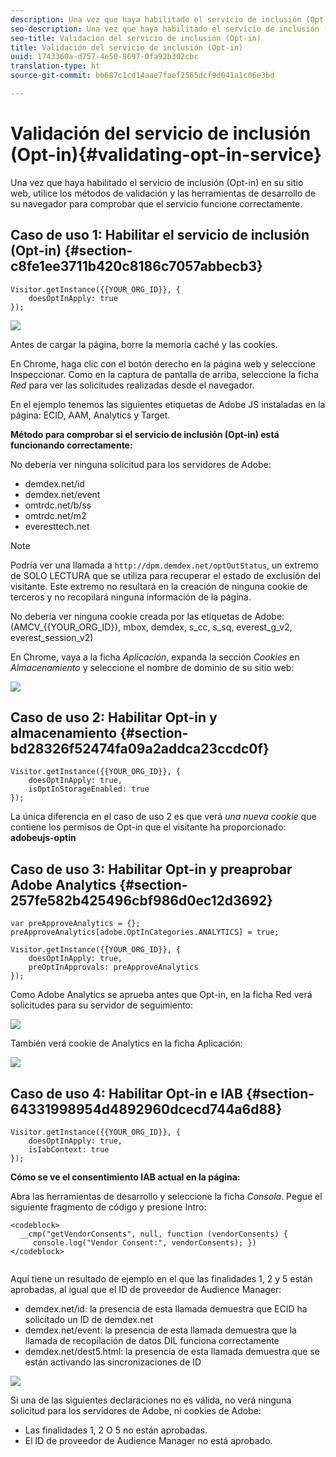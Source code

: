 ```yaml
---
description: Una vez que haya habilitado el servicio de inclusión (Opt-in) en su sitio web, utilice los métodos de validación y las herramientas de desarrollo de su navegador para comprobar que el servicio funcione correctamente.
seo-description: Una vez que haya habilitado el servicio de inclusión (Opt-in) en su sitio web, utilice los métodos de validación y las herramientas de desarrollo de su navegador para comprobar que el servicio funcione correctamente.
seo-title: Validación del servicio de inclusión (Opt-in)
title: Validación del servicio de inclusión (Opt-in)
uuid: 1743360a-d757-4e50-8697-0fa92b302cbc
translation-type: ht
source-git-commit: bb687c1cd14aae7faef2565dcf9d041a1c06e3bd

---
```



# Validación del servicio de inclusión (Opt-in){#validating-opt-in-service}

Una vez que haya habilitado el servicio de inclusión (Opt-in) en su sitio web, utilice los métodos de validación y las herramientas de desarrollo de su navegador para comprobar que el servicio funcione correctamente.

## Caso de uso 1: Habilitar el servicio de inclusión (Opt-in) {#section-c8fe1ee3711b420c8186c7057abbecb3}

```
Visitor.getInstance({{YOUR_ORG_ID}}, { 
    doesOptInApply: true 
});
```

![](assets/use_case_1_1.png)

Antes de cargar la página, borre la memoria caché y las cookies.

En Chrome, haga clic con el botón derecho en la página web y seleccione Inspeccionar. Como en la captura de pantalla de arriba, seleccione la ficha *Red* para ver las solicitudes realizadas desde el navegador.

En el ejemplo tenemos las siguientes etiquetas de Adobe JS instaladas en la página: ECID, AAM, Analytics y Target.

**Método para comprobar si el servicio de inclusión (Opt-in) está funcionando correctamente:**

No debería ver ninguna solicitud para los servidores de Adobe:

* demdex.net/id
* demdex.net/event
* omtrdc.net/b/ss
* omtrdc.net/m2
* everesttech.net

>[!NOTE]
>
>Podría ver una llamada a `http://dpm.demdex.net/optOutStatus`, un extremo de SOLO LECTURA que se utiliza para recuperar el estado de exclusión del visitante. Este extremo no resultará en la creación de ninguna cookie de terceros y no recopilará ninguna información de la página.

No debería ver ninguna cookie creada por las etiquetas de Adobe: (AMCV_{{YOUR_ORG_ID}}, mbox, demdex, s_cc, s_sq, everest_g_v2, everest_session_v2)

En Chrome, vaya a la ficha *Aplicación*, expanda la sección *Cookies* en *Almacenamiento* y seleccione el nombre de dominio de su sitio web:

![](assets/use_case_1_2.png)

## Caso de uso 2: Habilitar Opt-in y almacenamiento {#section-bd28326f52474fa09a2addca23ccdc0f}

```
Visitor.getInstance({{YOUR_ORG_ID}}, { 
    doesOptInApply: true, 
    isOptInStorageEnabled: true 
});
```

La única diferencia en el caso de uso 2 es que verá *una nueva cookie* que contiene los permisos de Opt-in que el visitante ha proporcionado: **adobeujs-optin**

## Caso de uso 3: Habilitar Opt-in y preaprobar Adobe Analytics {#section-257fe582b425496cbf986d0ec12d3692}

```
var preApproveAnalytics = {}; 
preApproveAnalytics[adobe.OptInCategories.ANALYTICS] = true;

Visitor.getInstance({{YOUR_ORG_ID}}, { 
    doesOptInApply: true, 
    preOptInApprovals: preApproveAnalytics 
});
```

Como Adobe Analytics se aprueba antes que Opt-in, en la ficha Red verá solicitudes para su servidor de seguimiento:

![](assets/use_case_3_1.png)

También verá cookie de Analytics en la ficha Aplicación:

![](assets/use_case_3_2.png)

## Caso de uso 4: Habilitar Opt-in e IAB {#section-64331998954d4892960dcecd744a6d88}

```
Visitor.getInstance({{YOUR_ORG_ID}}, { 
    doesOptInApply: true, 
    isIabContext: true 
});
```

**Cómo se ve el consentimiento IAB actual en la página:**

Abra las herramientas de desarrollo y seleccione la ficha *Consola*. Pegue el siguiente fragmento de código y presione Intro:

```
<codeblock>
  __cmp("getVendorConsents", null, function (vendorConsents) { 
     console.log("Vendor Consent:", vendorConsents); }) 
</codeblock>  
  
```

Aquí tiene un resultado de ejemplo en el que las finalidades 1, 2 y 5 están aprobadas, al igual que el ID de proveedor de Audience Manager:

* demdex.net/id: la presencia de esta llamada demuestra que ECID ha solicitado un ID de demdex.net
* demdex.net/event: la presencia de esta llamada demuestra que la llamada de recopilación de datos DIL funciona correctamente
* demdex.net/dest5.html: la presencia de esta llamada demuestra que se están activando las sincronizaciones de ID

![](assets/use_case_4_1.png)

Si una de las siguientes declaraciones no es válida, no verá ninguna solicitud para los servidores de Adobe, ni cookies de Adobe:

* Las finalidades 1, 2 O 5 no están aprobadas.
* El ID de proveedor de Audience Manager no está aprobado.